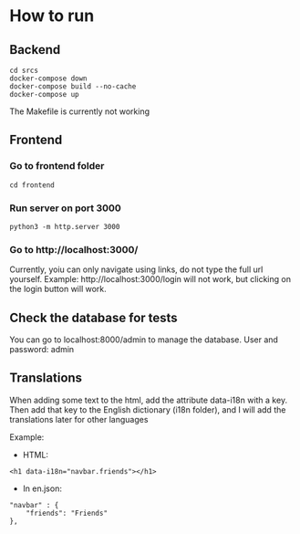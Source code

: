 # How to run

## Backend


```
cd srcs
docker-compose down
docker-compose build --no-cache
docker-compose up
```

The Makefile is currently not working


## Frontend

### Go to frontend folder

```
cd frontend
```

### Run server on port 3000

```
python3 -m http.server 3000
```

### Go to http://localhost:3000/
Currently, yoiu can only navigate using links, do not type the full url yourself.
Example: http://localhost:3000/login will not work, but clicking on the login button will work.

## Check the database for tests

You can go to localhost:8000/admin to manage the database.
User and password: admin

## Translations
When adding some text to the html, add the attribute data-i18n with a key.
Then add that key to the English dictionary (i18n folder), and I will add the translations later for other languages

Example:
- HTML:
```
<h1 data-i18n="navbar.friends"></h1>
```
- In en.json:
```
"navbar" : {
	"friends": "Friends"
},
```
